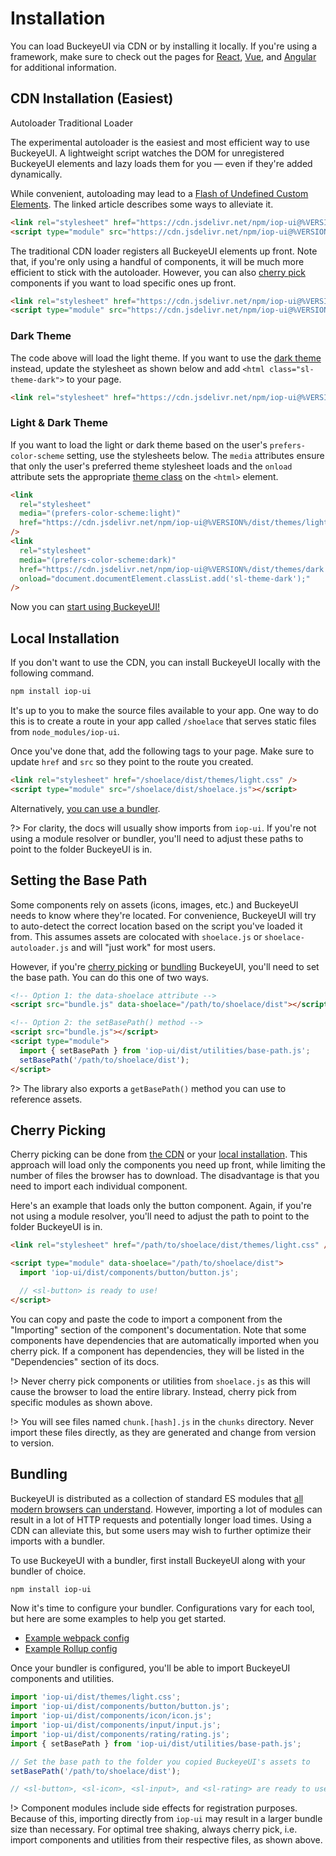 # Installation

You can load BuckeyeUI via CDN or by installing it locally. If you're using a framework, make sure to check out the pages for [React](/frameworks/react), [Vue](/frameworks/vue), and [Angular](/frameworks/angular) for additional information.

## CDN Installation (Easiest)

<sl-tab-group>
<sl-tab slot="nav" panel="autoloader" active>Autoloader</sl-tab>
<sl-tab slot="nav" panel="traditional">Traditional Loader</sl-tab>

<sl-tab-panel name="autoloader">

The experimental autoloader is the easiest and most efficient way to use BuckeyeUI. A lightweight script watches the DOM for unregistered BuckeyeUI elements and lazy loads them for you — even if they're added dynamically.

While convenient, autoloading may lead to a [Flash of Undefined Custom Elements](https://www.abeautifulsite.net/posts/flash-of-undefined-custom-elements/). The linked article describes some ways to alleviate it.

<!-- prettier-ignore -->
```html
<link rel="stylesheet" href="https://cdn.jsdelivr.net/npm/iop-ui@%VERSION%/dist/themes/light.css" />
<script type="module" src="https://cdn.jsdelivr.net/npm/iop-ui@%VERSION%/dist/shoelace-autoloader.js"></script>
```

</sl-tab-panel>

<sl-tab-panel name="traditional">

The traditional CDN loader registers all BuckeyeUI elements up front. Note that, if you're only using a handful of components, it will be much more efficient to stick with the autoloader. However, you can also [cherry pick](#cherry-picking) components if you want to load specific ones up front.

```html
<link rel="stylesheet" href="https://cdn.jsdelivr.net/npm/iop-ui@%VERSION%/dist/themes/light.css" />
<script type="module" src="https://cdn.jsdelivr.net/npm/iop-ui@%VERSION%/dist/shoelace.js"></script>
```

</sl-tab-panel>
</sl-tab-group>

### Dark Theme

The code above will load the light theme. If you want to use the [dark theme](/getting-started/themes#dark-theme) instead, update the stylesheet as shown below and add `<html class="sl-theme-dark">` to your page.

```html
<link rel="stylesheet" href="https://cdn.jsdelivr.net/npm/iop-ui@%VERSION%/dist/themes/dark.css" />
```

### Light & Dark Theme

If you want to load the light or dark theme based on the user's `prefers-color-scheme` setting, use the stylesheets below. The `media` attributes ensure that only the user's preferred theme stylesheet loads and the `onload` attribute sets the appropriate [theme class](/getting-started/themes) on the `<html>` element.

```html
<link
  rel="stylesheet"
  media="(prefers-color-scheme:light)"
  href="https://cdn.jsdelivr.net/npm/iop-ui@%VERSION%/dist/themes/light.css"
/>
<link
  rel="stylesheet"
  media="(prefers-color-scheme:dark)"
  href="https://cdn.jsdelivr.net/npm/iop-ui@%VERSION%/dist/themes/dark.css"
  onload="document.documentElement.classList.add('sl-theme-dark');"
/>
```

Now you can [start using BuckeyeUI!](/getting-started/usage)

## Local Installation

If you don't want to use the CDN, you can install BuckeyeUI locally with the following command.

```bash
npm install iop-ui
```

It's up to you to make the source files available to your app. One way to do this is to create a route in your app called `/shoelace` that serves static files from `node_modules/iop-ui`.

Once you've done that, add the following tags to your page. Make sure to update `href` and `src` so they point to the route you created.

```html
<link rel="stylesheet" href="/shoelace/dist/themes/light.css" />
<script type="module" src="/shoelace/dist/shoelace.js"></script>
```

Alternatively, [you can use a bundler](#bundling).

?> For clarity, the docs will usually show imports from `iop-ui`. If you're not using a module resolver or bundler, you'll need to adjust these paths to point to the folder BuckeyeUI is in.

## Setting the Base Path

Some components rely on assets (icons, images, etc.) and BuckeyeUI needs to know where they're located. For convenience, BuckeyeUI will try to auto-detect the correct location based on the script you've loaded it from. This assumes assets are colocated with `shoelace.js` or `shoelace-autoloader.js` and will "just work" for most users.

However, if you're [cherry picking](#cherry-picking) or [bundling](#bundling) BuckeyeUI, you'll need to set the base path. You can do this one of two ways.

```html
<!-- Option 1: the data-shoelace attribute -->
<script src="bundle.js" data-shoelace="/path/to/shoelace/dist"></script>

<!-- Option 2: the setBasePath() method -->
<script src="bundle.js"></script>
<script type="module">
  import { setBasePath } from 'iop-ui/dist/utilities/base-path.js';
  setBasePath('/path/to/shoelace/dist');
</script>
```

?> The library also exports a `getBasePath()` method you can use to reference assets.

## Cherry Picking

Cherry picking can be done from [the CDN](#cdn-installation-easiest) or your [local installation](#local-installation). This approach will load only the components you need up front, while limiting the number of files the browser has to download. The disadvantage is that you need to import each individual component.

Here's an example that loads only the button component. Again, if you're not using a module resolver, you'll need to adjust the path to point to the folder BuckeyeUI is in.

```html
<link rel="stylesheet" href="/path/to/shoelace/dist/themes/light.css" />

<script type="module" data-shoelace="/path/to/shoelace/dist">
  import 'iop-ui/dist/components/button/button.js';

  // <sl-button> is ready to use!
</script>
```

You can copy and paste the code to import a component from the "Importing" section of the component's documentation. Note that some components have dependencies that are automatically imported when you cherry pick. If a component has dependencies, they will be listed in the "Dependencies" section of its docs.

!> Never cherry pick components or utilities from `shoelace.js` as this will cause the browser to load the entire library. Instead, cherry pick from specific modules as shown above.

!> You will see files named `chunk.[hash].js` in the `chunks` directory. Never import these files directly, as they are generated and change from version to version.

## Bundling

BuckeyeUI is distributed as a collection of standard ES modules that [all modern browsers can understand](https://caniuse.com/es6-module). However, importing a lot of modules can result in a lot of HTTP requests and potentially longer load times. Using a CDN can alleviate this, but some users may wish to further optimize their imports with a bundler.

To use BuckeyeUI with a bundler, first install BuckeyeUI along with your bundler of choice.

```bash
npm install iop-ui
```

Now it's time to configure your bundler. Configurations vary for each tool, but here are some examples to help you get started.

- [Example webpack config](https://github.com/shoelace-style/webpack-example/blob/master/webpack.config.js)
- [Example Rollup config](https://github.com/shoelace-style/rollup-example/blob/master/rollup.config.js)

Once your bundler is configured, you'll be able to import BuckeyeUI components and utilities.

```js
import 'iop-ui/dist/themes/light.css';
import 'iop-ui/dist/components/button/button.js';
import 'iop-ui/dist/components/icon/icon.js';
import 'iop-ui/dist/components/input/input.js';
import 'iop-ui/dist/components/rating/rating.js';
import { setBasePath } from 'iop-ui/dist/utilities/base-path.js';

// Set the base path to the folder you copied BuckeyeUI's assets to
setBasePath('/path/to/shoelace/dist');

// <sl-button>, <sl-icon>, <sl-input>, and <sl-rating> are ready to use!
```

!> Component modules include side effects for registration purposes. Because of this, importing directly from `iop-ui` may result in a larger bundle size than necessary. For optimal tree shaking, always cherry pick, i.e. import components and utilities from their respective files, as shown above.
